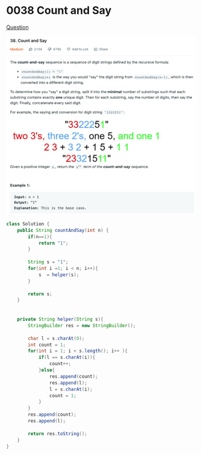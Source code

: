 # 0038 Count and Say

[Question](https://leetcode.com/problems/count-and-say/)

![](<../.gitbook/assets/image (5) (1).png>)



```java
class Solution {
    public String countAndSay(int n) {
        if(n==1){
            return "1";
        }

        String s = "1";
        for(int i =1; i < n; i++){
            s  = helper(s);
        }
        
        return s;
    }
    
    
    private String helper(String s){
        StringBuilder res = new StringBuilder();
        
        char l = s.charAt(0);
        int count = 1;
        for(int i = 1; i < s.length(); i++ ){
            if(l == s.charAt(i)){
                count++;
            }else{
                res.append(count);
                res.append(l);
                l = s.charAt(i);
                count = 1;
            }
        }
        res.append(count);
        res.append(l);
        
        return res.toString();
    }
}
```
